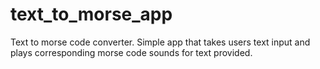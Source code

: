 # text_to_morse_app
Text to morse code converter.
Simple app that takes users text input and plays corresponding morse code sounds for text provided.

